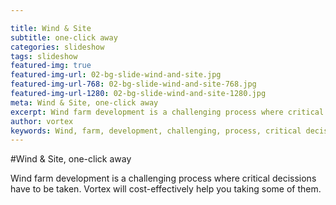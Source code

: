 ```yaml
---

title: Wind & Site
subtitle: one-click away
categories: slideshow
tags: slideshow
featured-img: true
featured-img-url: 02-bg-slide-wind-and-site.jpg
featured-img-url-768: 02-bg-slide-wind-and-site-768.jpg
featured-img-url-1280: 02-bg-slide-wind-and-site-1280.jpg
meta: Wind & Site, one-click away
excerpt: Wind farm development is a challenging process where critical decissions have to be taken. Vortex will cost-effectively help you taking some of them.
author: vortex
keywords: Wind, farm, development, challenging, process, critical decissions, cost-effectively, help
---
```


#Wind & Site, one-click away

Wind farm development is a challenging process where critical decissions have to be taken. Vortex will cost-effectively help you taking some of them.